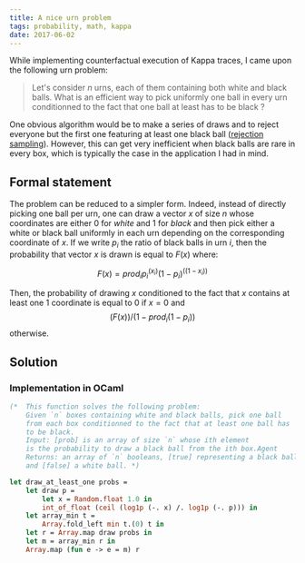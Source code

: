```yaml
---
title: A nice urn problem
tags: probability, math, kappa
date: 2017-06-02
---
```


While implementing counterfactual execution of Kappa traces,
I came upon the following urn problem:

> Let's consider $n$ urns, each of them containing both white and 
black balls. What is an efficient way to pick uniformly one ball in every urn
conditionned to the fact that one ball at least has to be black ?

One obvious algorithm would be to make a series of draws and to 
reject everyone but the first one featuring at least one black ball 
([rejection sampling](https://en.wikipedia.org/wiki/Rejection_sampling)).
However, this can get very inefficient when black balls are rare in
every box, which is typically the case in the application I had in mind.

## Formal statement

The problem can be reduced to a simpler form. Indeed, 
instead of directly picking one ball per urn, one can draw a
vector $x$ of size $n$ whose coordinates are either $0$ for _white_ and
$1$ for _black_ and then pick either a white or black ball uniformly 
in each urn depending on the corresponding coordinate of $x$.
If we write $p_i$ the ratio of black balls in urn $i$, then the
probability that vector $x$ is drawn is equal to $F(x)$ where:

$$ F(x) = prod_i p_i^(x_i)(1-p_i)^((1-x_i)) $$

Then, the probability of drawing $x$ conditioned to the fact that
$x$ contains at least one $1$ coordinate is equal to $0$ if $x = 0$
and $$ (F(x))/(1 - prod_i (1-p_i))$$ otherwise.

## Solution

### Implementation in OCaml

```ocaml
(*  This function solves the following problem:
    Given `n` boxes containing white and black balls, pick one ball
    from each box conditionned to the fact that at least one ball has 
    to be black.
    Input: [prob] is an array of size `n` whose ith element
    is the probability to draw a black ball from the ith box.Agent
    Returns: an array of `n` booleans, [true] representing a black ball
    and [false] a white ball. *)

let draw_at_least_one probs = 
    let draw p =
        let x = Random.float 1.0 in
        int_of_float (ceil (log1p (-. x) /. log1p (-. p))) in
    let array_min t = 
        Array.fold_left min t.(0) t in
    let r = Array.map draw probs in
    let m = array_min r in
    Array.map (fun e -> e = m) r
```